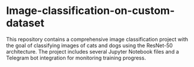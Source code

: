 # Image-classification-on-custom-dataset
This repository contains a comprehensive image classification project with the goal of classifying images of cats and dogs using the ResNet-50 architecture. The project includes several Jupyter Notebook files and a Telegram bot integration for monitoring training progress.
